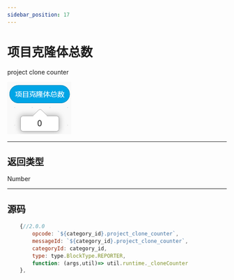 ```yaml
---
sidebar_position: 17
---
```

# 项目克隆体总数

project clone counter

![img](img\project_clone_counter\image.png)  


***
## 返回类型
Number


***
## 源码
```js title="/categorys/convenient.js"
    {//2.0.0
        opcode: `${category_id}.project_clone_counter`,
        messageId: `${category_id}.project_clone_counter`,
        categoryId: category_id,
        type: type.BlockType.REPORTER,
        function: (args,util)=> util.runtime._cloneCounter
    },
```
